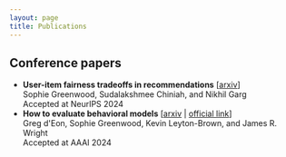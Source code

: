 ```yaml
---
layout: page
title: Publications
---
```


## Conference papers

<ul>
  <li class="paper">
    <b>User-item fairness tradeoffs in recommendations</b> [<a href="https://arxiv.org/abs/2412.04466" target="_blank">arxiv</a>]<br>
    Sophie Greenwood, Sudalakshmee Chiniah, and Nikhil Garg<br>
    Accepted at NeurIPS 2024
  </li>
  <li class="paper">
    <b>How to evaluate behavioral models</b> [<a href="https://arxiv.org/abs/2306.04778" target="_blank">arxiv</a> | <a href="https://doi.org/10.1609/aaai.v38i9.28820" target="_blank">official link</a>]<br>
    Greg d'Eon, Sophie Greenwood, Kevin Leyton-Brown, and James R. Wright<br>
    Accepted at AAAI 2024
  </li>
</ul>